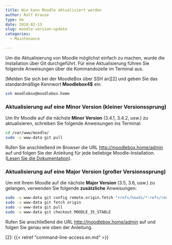 ```yaml
---
title: Wie kann Moodle aktualisiert werden
author: Ralf Krause
type: kb
date: 2018-02-13
slug: moodle-version-update
categories:
  - Maintenance

---
```

Um die Aktualisierung von Moodle möglichst einfach zu machen, wurde die Installation über Git durchgeführt. Für eine Aktualisierung führen Sie folgende Anweisungen über die Kommandozeile im Terminal aus.

[Melden Sie sich bei der MoodleBox über SSH an][2] und geben Sie das standardmäßige Kennwort __Moodlebox4$__ ein.

```bash
ssh moodlebox@moodlebox.home
```

### Aktualisierung auf eine __Minor Version__ (kleiner Versionssprung)

Um Ihr Moodle auf die nächste __Minor Version__ (3.4.1, 3.4.2, usw.) zu aktualisieren, schreiben Sie folgende Anweisungen ins Terminal:

```bash
cd /var/www/moodle/
sudo -u www-data git pull
```

Rufen Sie anschließend im Browser die URL http://moodlebox.home/admin auf und folgen Sie der Anleitung für jede beliebige Moodle-Installation. ([Lesen Sie die Dokumentation][1]).


### Aktualisierung auf eine __Major Version__ (großer Versionssprung)

Um mit Ihrem Moodle auf die nächste __Major Version__ (3.5, 3.6, usw.) zu gelangen, verwenden Sie folgende __zusätzliche__ Anweisungen:

```bash
sudo -u www-data git config remote.origin.fetch "+refs/heads/*:refs/remotes/origin/*"
sudo -u www-data git fetch origin
sudo -u www-data git pull
sudo -u www-data git checkout MOODLE_35_STABLE
```

Rufen Sie anschließend die URL http://moodlebox.home/admin auf und folgen Sie genau wie oben der Anleitung.

 [1]: https://docs.moodle.org/en/Upgrading
 [2]: {{< relref "command-line-access.en.md" >}}
